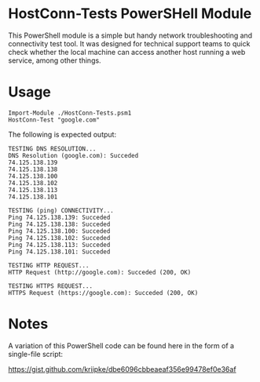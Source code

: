 # HostConn-Tests PowerSHell Module

This PowerShell module is a simple but handy network troubleshooting and connectivity test tool. It was designed for technical support teams to quick check whether the local machine can access another host running a web service, among other things.


# Usage

    Import-Module ./HostConn-Tests.psm1
    HostConn-Test "google.com"

The following is expected output:

    TESTING DNS RESOLUTION...
    DNS Resolution (google.com): Succeded
    74.125.138.139
    74.125.138.138
    74.125.138.100
    74.125.138.102
    74.125.138.113
    74.125.138.101

    TESTING (ping) CONNECTIVITY...
    Ping 74.125.138.139: Succeded
    Ping 74.125.138.138: Succeded
    Ping 74.125.138.100: Succeded
    Ping 74.125.138.102: Succeded
    Ping 74.125.138.113: Succeded
    Ping 74.125.138.101: Succeded

    TESTING HTTP REQUEST...
    HTTP Request (http://google.com): Succeded (200, OK)

    TESTING HTTPS REQUEST...
    HTTPS Request (https://google.com): Succeded (200, OK)

# Notes

A variation of this PowerShell code can be found here in the form of a single-file script:

https://gist.github.com/kriipke/dbe6096cbbeaeaf356e99478ef0e36af
